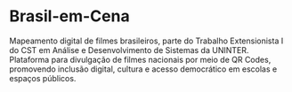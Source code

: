 # Brasil-em-Cena
Mapeamento digital de filmes brasileiros, parte do Trabalho Extensionista I do CST em Análise e Desenvolvimento de Sistemas da UNINTER. Plataforma para divulgação de filmes nacionais por meio de QR Codes, promovendo inclusão digital, cultura e acesso democrático em escolas e espaços públicos.
